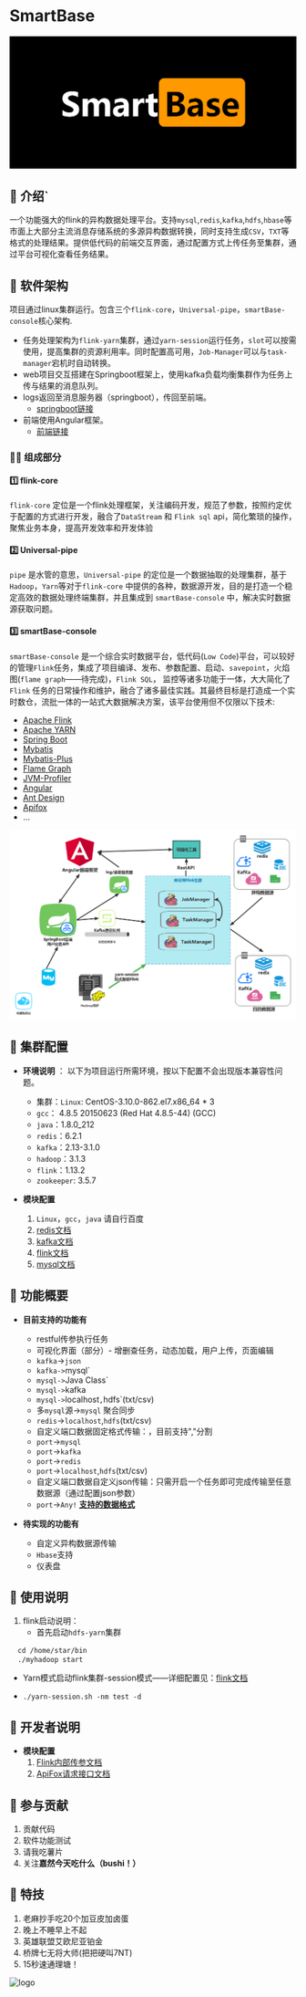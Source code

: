 # SmartBase
![logo](pics/download.png)

## 🚀 介绍`
一个功能强大的flink的异构数据处理平台。支持`mysql`,`redis`,`kafka`,`hdfs`,`hbase`等市面上大部分主流消息存储系统的多源异构数据转换，同时支持生成`CSV`，`TXT`等格式的处理结果。提供低代码的前端交互界面，通过配置方式上传任务至集群，通过平台可视化查看任务结果。

## 🍗 软件架构
项目通过linux集群运行。包含三个`flink-core`，`Universal-pipe`，`smartBase-console`核心架构.
- 任务处理架构为`flink-yarn`集群，通过`yarn-session`运行任务，`slot`可以按需使用，提高集群的资源利用率。同时配置高可用，`Job-Manager`可以与`task-manager`宕机时自动转换。
- web项目交互搭建在Springboot框架上，使用kafka负载均衡集群作为任务上传与结果的消息队列。
- logs返回至消息服务器（springboot），传回至前端。
    - [springboot链接](https://gitee.com/StarGrys/smart-base)
- 前端使用Angular框架。
    - [前端链接](https://gitee.com/det0cte/smart-base-web-dashborad)


### 🏳‍🌈 组成部分

#### 1️⃣ flink-core

`flink-core` 定位是一个flink处理框架，关注编码开发，规范了参数，按照约定优于配置的方式进行开发，融合了`DataStream` 和 `Flink sql` api，简化繁琐的操作，聚焦业务本身，提高开发效率和开发体验

#### 2️⃣ Universal-pipe

`pipe` 是水管的意思，`Universal-pipe` 的定位是一个数据抽取的处理集群，基于 `Hadoop`，`Yarn`等对于`flink-core` 中提供的各种，数据源开发，目的是打造一个稳定高效的数据处理终端集群，并且集成到 `smartBase-console` 中，解决实时数据源获取问题。

#### 3️⃣ smartBase-console

`smartBase-console` 是一个综合实时数据平台，低代码(`Low Code`)平台，可以较好的管理`Flink`任务，集成了项目编译、发布、参数配置、启动、`savepoint`，火焰图(`flame graph`——待完成)，`Flink SQL`， 监控等诸多功能于一体，大大简化了 `Flink` 任务的日常操作和维护，融合了诸多最佳实践。其最终目标是打造成一个实时数仓，流批一体的一站式大数据解决方案，该平台使用但不仅限以下技术:

* [Apache Flink](http://flink.apache.org)
* [Apache YARN](http://hadoop.apache.org)
* [Spring Boot](https://spring.io/projects/spring-boot/)
* [Mybatis](http://www.mybatis.org)
* [Mybatis-Plus](http://mp.baomidou.com)
* [Flame Graph](http://www.brendangregg.com/FlameGraphs)
* [JVM-Profiler](https://github.com/uber-common/jvm-profiler)
* [Angular](https://angular.cn/)
* [Ant Design](https://antd.com/)
* [Apifox](https://gitee.com/apifox/)
* ...

![项目总体架构](pics/MetaFlink2.png)


## 🍪 集群配置
-  **环境说明** ： 以下为项目运行所需环境，按以下配置不会出现版本兼容性问题。
    - 集群：`Linux`: CentOS-3.10.0-862.el7.x86_64 * 3
    - `gcc`： 4.8.5 20150623 (Red Hat 4.8.5-44) (GCC) 
    - `java`：1.8.0_212
    - `redis`：6.2.1
    - `kafka`：2.13-3.1.0
    - `hadoop`：3.1.3
    - `flink`：1.13.2
    - `zookeeper`: 3.5.7
    
-  **模块配置** 
    1.  `Linux`，`gcc`，`java` 请自行百度
    2.  [redis文档](docs/redis.md)
    3.  [kafka文档](docs/kafka.md)
    4.  [flink文档](docs/flink.md)
    5.  [mysql文档](docs/mysql.md)


## 🍦 功能概要
-  **目前支持的功能有**
    - restful传参执行任务
    - 可视化界面（部分）- 增删查任务，动态加载，用户上传，页面编辑
    - `kafka`->`json`
    - `kafka->`mysql`
    - `mysql->`Java Class`
    - `mysql->`kafka
    - `mysql->`localhost`,`hdfs`(txt/csv) 
    - 多`mysql`源->`mysql` 聚合同步
    - `redis`->`localhost`,`hdfs`(txt/csv)
    - 自定义端口数据固定格式传输：，目前支持","分割
    - `port`->`mysql`
    - `port`->`kafka`
    - `port`->`redis`
    - `port`->`localhost`,`hdfs`(txt/csv)
    - 自定义端口数据自定义json传输：只需开启一个任务即可完成传输至任意数据源（通过配置json参数）
    - `port`->`Any!` ****[支持的数据格式](docs/portJson.md)****

- **待实现的功能有**
    - 自定义异构数据源传输
    - `Hbase`支持
    - 仪表盘


## 🍟 使用说明
1.  flink启动说明：
    - 首先启动`hdfs-yarn`集群

```
  cd /home/star/bin
  ./myhadoop start
```

- Yarn模式启动flink集群-session模式——详细配置见：[flink文档](docs/flink.md)

- ```
  ./yarn-session.sh -nm test -d
  ```


## 🍍 开发者说明
-  **模块配置** 
    1.  [Flink内部传参文档](docs/Parameter.md)
    1.  [ApiFox请求接口文档](docs/interfaceTest.md)


## 🍇 参与贡献

1. 贡献代码
2. 软件功能测试
3. 请我吃薯片
4. 关注**嘉然今天吃什么（bushi！）**

 

## 🔪 特技

1.  老麻抄手吃20个加豆皮加卤蛋
2.  晚上不睡早上不起
3.  英雄联盟艾欧尼亚铂金
4.  桥牌七无将大师(把把硬叫7NT)
5.  15秒速通理塘！

![logo](pics/logo1.png)